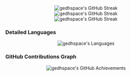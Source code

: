 <div align="center">

<div>
<img src="https://readme-typing-svg.herokuapp.com/?font=Segoe+Script&center=true&lines=Gedh-StuffyWalk" alt="gedhspace's GitHub Streak" />
</div>
<div>
<img src="https://readme-typing-svg.herokuapp.com/?font=Segoe+Script&center=true&lines=Hello!" alt="gedhspace's GitHub Streak" />
</div>
</div>


<div align="center">

<img src="https://github-readme-stats.vercel.app/api?username=gedhspace&show_icons=true&theme=tokyonight" alt="gedhspace's GitHub Streak" />

</div>


### Detailed Languages
<div align="center">
    <img src="https://github-readme-stats.vercel.app/api/top-langs/?username=gedhspace&langs_count=20&theme=radical" alt="gedhspace's Languages" />
</div>

### GitHub Contributions Graph
<div align="center">
    <img src="https://github-profile-summary-cards.vercel.app/api/cards/profile-details?username=gedhspace&theme=radical" alt="gedhspace's GitHub Achievements" />
</div>
